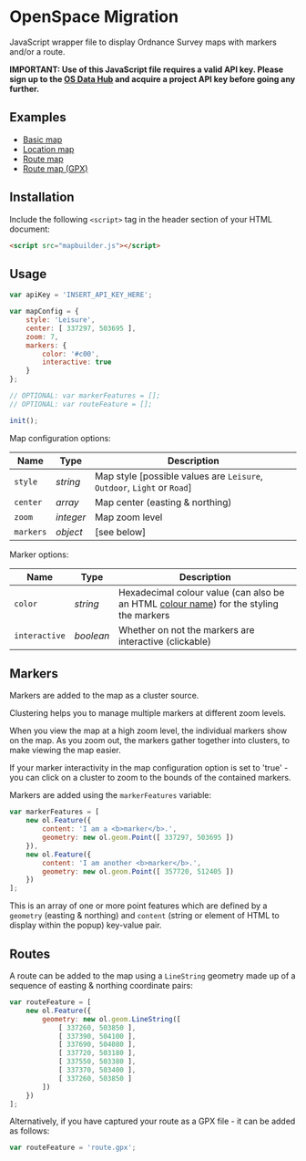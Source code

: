 # OpenSpace Migration

JavaScript wrapper file to display Ordnance Survey maps with markers and/or a route.

**IMPORTANT: Use of this JavaScript file requires a valid API key. Please sign up to the [OS Data Hub](https://osdatahub.os.uk) and acquire a project API key before going any further.**

## Examples

- [Basic map](https://labs.os.uk/public/openspace-migration/src/examples/basic-map.html)
- [Location map](https://labs.os.uk/public/openspace-migration/src/examples/location-map.html)
- [Route map](https://labs.os.uk/public/openspace-migration/src/examples/route-map.html)
- [Route map (GPX)](https://labs.os.uk/public/openspace-migration/src/examples/route-map-gpx.html)

## Installation

Include the following `<script>` tag in the header section of your HTML document:

```html
<script src="mapbuilder.js"></script>
```

## Usage

```js
var apiKey = 'INSERT_API_KEY_HERE';

var mapConfig = {
    style: 'Leisure',
    center: [ 337297, 503695 ],
    zoom: 7,
    markers: {
        color: '#c00',
        interactive: true
    }
};

// OPTIONAL: var markerFeatures = [];
// OPTIONAL: var routeFeature = [];

init();
```

Map configuration options:

Name | Type | Description
--- | --- | ---
`style` | *string* | Map style [possible values are `Leisure`, `Outdoor`, `Light` or `Road`]
`center` | *array* | Map center (easting & northing)
`zoom` | *integer* | Map zoom level
`markers` | *object* | [see below]

Marker options:

Name | Type | Description
--- | --- | ---
`color` | *string* | Hexadecimal colour value (can also be an HTML [colour name](https://www.w3schools.com/colors/colors_names.asp)) for the styling the markers
`interactive` | *boolean* | Whether on not the markers are interactive (clickable)

## Markers

Markers are added to the map as a cluster source.

Clustering helps you to manage multiple markers at different zoom levels.

When you view the map at a high zoom level, the individual markers show on the map. As you zoom out, the markers gather together into clusters, to make viewing the map easier.

If your marker interactivity in the map configuration option is set to 'true' - you can click on a cluster to zoom to the bounds of the contained markers.

Markers are added using the `markerFeatures` variable:

```js
var markerFeatures = [
    new ol.Feature({
        content: 'I am a <b>marker</b>.',
        geometry: new ol.geom.Point([ 337297, 503695 ])
    }),
    new ol.Feature({
        content: 'I am another <b>marker</b>.',
        geometry: new ol.geom.Point([ 357720, 512405 ])
    })
];
```

This is an array of one or more point features which are defined by a `geometry` (easting & northing) and `content` (string or element of HTML to display within the popup) key-value pair.

## Routes

A route can be added to the map using a `LineString` geometry made up of a sequence of easting & northing coordinate pairs:

```js
var routeFeature = [
    new ol.Feature({
        geometry: new ol.geom.LineString([
            [ 337260, 503850 ],
            [ 337390, 504100 ],
            [ 337690, 504080 ],
            [ 337720, 503180 ],
            [ 337550, 503380 ],
            [ 337370, 503400 ],
            [ 337260, 503850 ]
        ])
    })
];
```

Alternatively, if you have captured your route as a GPX file - it can be added as follows:

```js
var routeFeature = 'route.gpx';
```
